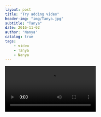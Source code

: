 ```yaml
---
layout: post
title: "Try adding video"
header-img: "img/Tanya.jpg"
subtitle: "Tanya"
date: 2016-11-02
author: "Nanya"
catalog: true
tags:
    - video
    - Tanya
    - Nanya
---
```


<video autoplay="true" class="col-md-6" controls src="https://rawgithub.com/mushroommie/videos/master/Tanya-Speechlesser.mp4"></video>